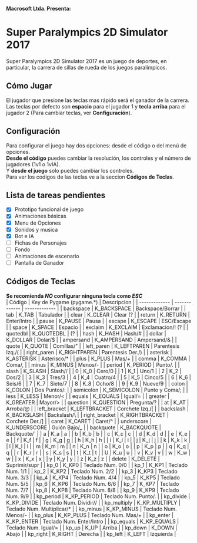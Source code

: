 **Macrosoft Ltda. Presenta:**
# Super Paralympics 2D Simulator 2017
Super Paralympics 2D Simulator 2017 es un juego de deportes, en particular, la carrera de sillas de rueda de los juegos paralímpicos.
## Cómo Jugar
El jugador que presione las teclas mas rápido será el ganador de la carrera. Las teclas por defecto son **espacio** para el jugador 1 y **tecla arriba** para el jugador 2 (Para cambiar teclas, ver **Configuración**).
## Configuración
Para configurar el juego hay dos opciones: desde el código o del menú de opciones.  
**Desde el código** puedes cambiar la resolución, los controles y el número de jugadores (1v1 o 1vIA).  
Y **desde el juego** solo puedes cambiar los controles.  
Para ver los codigos de las teclas ve a la seccion **Códigos de Teclas**.
## Lista de tareas pendientes
- [x] Prototipo funcional de juego
- [x] Animaciones básicas
- [x] Menu de Opciones
- [x] Sonidos y musica
- [x] Bot e IA
- [ ] Fichas de Personajes
- [ ] Fondo
- [ ] Animaciones de escenario
- [ ] Pantalla de Ganador
## Códigos de Teclas
**Se recomienda _NO_ configurar ninguna tecla como _ESC_**  
| Código  | Key de Pygame (pygame.\*) | Descripcion | 
| ------------- | ------------- | ------------- |
| backspace | K_BACKSPACE  | Backspace/Borrar  |
| tab  | K_TAB  | Tabulador  |
| clear  | K_CLEAR  | Clear (? |
| return  | K_RETURN | Enter/Intro |
| pause  | K_PAUSE  | Pausa |
| escape  | K_ESCAPE  | ESC/Escape |
| space  | K_SPACE  | Espacio |
| exclaim  | K_EXCLAIM  | Exclamacion/! (? |
| quotedbl  | K_QUOTEDBL  | (? |
| hash  | K_HASH  | Hash/# |
| dollar  | K_DOLLAR  | Dolar/$ |
| ampersand | K_AMPERSAND | Ampersand/& |
| quote | K_QUOTE | Comillas/" |
| left_paren | K_LEFTPAREN | Parentesis Izq./( |
| right_paren | K_RIGHTPAREN | Parentesis Der./) |
| asterisk | K_ASTERISK | Asterisco/\* |
| plus | K_PLUS | Mas/+ |
| comma | K_COMMA | Coma/, |
| minus | K_MINUS | Menos/- |
| period | K_PERIOD | Punto/. |
| slash | K_SLASH | Slash// |
| 0 | K_0 | Cero/0 |
| 1 | K_1 | Uno/1 |
| 2 | K_2 | Dos/2 |
| 3 | K_3 | Tres/3 |
| 4 | K_4 | Cuatro/4 |
| 5 | K_5 | Cinco/5 |
| 6 | K_6 | Seis/6 |
| 7 | K_7 | Siete/7 |
| 8 | K_8 | Ocho/8 |
| 9 | K_9 | Nueve/9 |
| colon | K_COLON | Dos Puntos/: |
| semicolon | K_SEMICOLON | Punto y Coma/; |
| less | K_LESS | Menor/< |
| equals | K_EQUALS | Igual/= |
| greater | K_GREATER | Mayor/> |
| question | K_QUESTION | Pregunta/? |
| at | K_AT | Arroba/@ |
| left_bracket | K_LEFTBRACKET | Corchete Izq./[ |
| backslash | K_BACKSLASH | Backslash/\ |
| right_bracket | K_RIGHTBRACKET | Corchete Der./] |
| caret | K_CARET | Caret/^ |
| underscore | K_UNDERSCORE | Guión Bajo/\_ |
| backquote | K_BACKQUOTE | Backquote/\` |
| a | K_a | a |
| b | K_b | b |
| c | K_c | c |
| d | K_d | d |
| e | K_e | e |
| f | K_f | f |
| g | K_g | g |
| h | K_h | h |
| i | K_i | i |
| j | K_j | j |
| k | K_k | k |
| l | K_l | l |
| m | K_m | m |
| n | K_n | n |
| o | K_o | o |
| p | K_p | p |
| q | K_q | q |
| r | K_r | r |
| s | K_s | s |
| t | K_t | t |
| U | K_u | u |
| v | K_v | v |
| w | K_w | w |
| x | K_x | x |
| y | K_y | y |
| z | K_z | z |
| delete | K_DELETE | Suprimir/supr |
| kp_0 | K_KP0 | Teclado Num. 0/0 |
| kp_1 | K_KP1 | Teclado Num. 1/1 |
| kp_2 | K_KP2 | Teclado Num. 2/2 |
| kp_3 | K_KP3 | Teclado Num. 3/3 |
| kp_4 | K_KP4 | Teclado Num. 4/4 |
| kp_5 | K_KP5 | Teclado Num. 5/5 |
| kp_6 | K_KP6 | Teclado Num. 6/6 |
| kp_7 | K_KP7 | Teclado Num. 7/7 |
| kp_8 | K_KP8 | Teclado Num. 8/8 |
| kp_9 | K_KP9 | Teclado Num. 9/9 |
| kp_period | K_KP_PERIOD | Teclado Num. Punto/. |
| kp_divide | K_KP_DIVIDE | Teclado Num. Dividir// |
| kp_multiply | K_KP_MULTIPLY | Teclado Num. Multiplicar/\* |
| kp_minus | K_KP_MINUS | Teclado Num. Menos/- |
| kp_plus | K_KP_PLUS | Teclado Num. Mas/+ |
| kp_enter | K_KP_ENTER | Teclado Num. Enter/Intro |
| kp_equals | K_KP_EQUALS | Teclado Num. Igual/= |
| kp_up | K_UP | Arriba  |
| kp_down | K_DOWN | Abajo |
| kp_right | K_RIGHT | Derecha |
| kp_left | K_LEFT | Izquierda |
